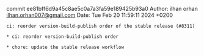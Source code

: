 commit ee81bff6d9a45c8ae5c0a7a3fa59e189425b93a0
Author: ilhan orhan <ilhan.orhan007@gmail.com>
Date:   Tue Feb 20 11:59:11 2024 +0200

    ci: reorder version-build-publish order of the stable release (#8311)
    
    * ci: reorder version-build-publish order
    
    * chore: update the stable release workflow
